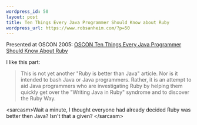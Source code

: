 ```yaml
--- 
wordpress_id: 50
layout: post
title: Ten Things Every Java Programmer Should Know about Ruby
wordpress_url: https://www.robsanheim.com/?p=50
---
```

Presented at OSCON 2005:
<a href="https://onestepback.org/articles/10things/">OSCON Ten Things Every Java Programmer Should Know About Ruby</a>

I like this part:
<blockquote>This is not yet another "Ruby is better than Java" article. Nor is it intended to bash Java or Java programmers. Rather, it is an attempt to aid Java programmers who are investigating Ruby by helping them quickly get over the "Writing Java in Ruby" syndrome and to discover the Ruby Way.</blockquote>

&lt;sarcasm&gt;Wait a minute, I thought everyone had already decided Ruby was better then Java?  Isn't that a given? &lt;/sarcasm&gt;


